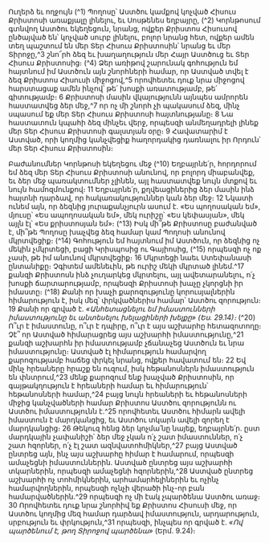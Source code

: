 
Ուղերձ եւ ողջույն
(^1) Պողոսը՝ Աստծու կամքով կոչված Հիսուս Քրիստոսի առաքյալը լինելու, եւ Սոսթենես եղբայրը, (^2) Կորնթոսում
գտնվող Աստծու եկեղեցուն, նրանց, ովքեր Քրիստոս Հիսուսով ընծայված են՝ կոչված սուրբ լինելու, բոլոր նրանց հետ,
ովքեր ամեն տեղ պաշտում են մեր Տեր Հիսուս Քրիստոսին՝ նրանց եւ մեր Տիրոջը,^3 շնո՜րհ ձեզ եւ խաղաղություն մեր
Հայր Աստծուց եւ Տեր Հիսուս Քրիստոսից։
(^4) Ձեր առիթով շարունակ գոհություն եմ հայտնում իմ Աստծուն այն շնորհների համար, որ Աստված տվել է ձեզ
Քրիստոս Հիսուսի միջոցով,^5 որովհետեւ դուք նրա միջոցով հարստացաք ամեն ինչով՝ թե՛ խոսքի առատությամբ, թե՛
գիտությամբ։ 6 Քրիստոսի մասին վկայությունն այնպես ամրորեն հաստատվեց ձեր մեջ,^7 որ ոչ մի շնորհ չի պակասում
ձեզ, մինչ սպասում եք մեր Տեր Հիսուս Քրիստոսի հայտնությանը։ 8 Նա հաստատուն կպահի ձեզ մինչեւ վերջ, որպեսզի
անմեղադրելի լինեք մեր Տեր Հիսուս Քրիստոսի գալստյան օրը։ 9 Հավատարիմ է Աստված, որի կողմից կանչվեցիք
հաղորդակից դառնալու իր Որդուն՝ մեր Տեր Հիսուս Քրիստոսին։


Բաժանումներ Կորնթոսի եկեղեցու մեջ
(^10) Եղբայրնե՛ր, հորդորում եմ ձեզ մեր Տեր Հիսուս Քրիստոսի անունով, որ բոլորդ միաբանվեք, եւ ձեր մեջ
պառակտումներ չլինեն, այլ հաստատվեք նույն մտքով եւ նույն համոզմունքով։ 11 Եղբայրնե՛ր, քղվեացիներից ձեր մասին
ինձ հայտնի դարձավ, որ հակառակություններ կան ձեր մեջ։ 12 Նկատի ունեմ այն, որ ձեզնից յուրաքանչյուրն ասում է.
«Ես պողոսական եմ», մյուսը՝ «Ես ապողոսական եմ», մեկ ուրիշը՝ «Ես կեփասյան», մեկ այլն էլ՝ «Ես քրիստոսյան եմ»։
(^13) Իսկ մի՞թե Քրիստոսը բաժանված է, մի՞թե Պողոսը խաչվեց ձեզ համար կամ Պողոսի անունով մկրտվեցիք։
(^14) Գոհություն եմ հայտնում իմ Աստծուն, որ ձեզնից ոչ մեկին չմկրտեցի, բացի Կրիսպոսից ու Գայիոսից, (^15) որպեսզի ոչ
ոք չասի, թե իմ անունով մկրտվեցիք։ 16 Մկրտեցի նաեւ Ստեփանասի ընտանիքը։ Չգիտեմ ամենեւին, թե ուրիշ մեկի
մկրտած լինեմ.^17 քանզի Քրիստոսն ինձ չուղարկեց մկրտելու, այլ ավետարանելու, ո՛չ խոսքի ճարտարությամբ, որպեսզի
Քրիստոսի խաչը չկորցնի իր իմաստը։
(^18) Քանի որ խաչի քարոզությունը կորուսյալներին հիմարություն է, իսկ մեզ՝ փրկվածներիս համար՝ Աստծու
զորություն։ 19 Քանի որ գրված է.
_«Անհետացնելու եմ իմաստունների իմաստությունը
եւ անտեսելու խելացիների խելքը» (Ես. 29.14)։_
(^20) Ո՞ւր է իմաստունը, ո՞ւր է դպիրը, ո՞ւր է այս աշխարհը հետազոտողը։ Չէ՞ որ Աստված հիմարացրեց այս աշխարհի
իմաստությունը,^21 քանզի աշխարհն իր իմաստությամբ չճանաչեց Աստծուն եւ նրա իմաստությունը։ Աստված էլ
հիմարություն համարվող քարոզությամբ հաճեց փրկել նրանց, ովքեր հավատում են։ 22 Եվ մինչ հրեաները հրաշք են
ուզում, իսկ հեթանոսներն իմաստություն են փնտրում,^23 մենք քարոզում ենք խաչված Քրիստոսին, որ գայթակղություն
է հրեաների համար եւ հիմարություն՝ հեթանոսների համար,^24 բայց նույն հրեաների եւ հեթանոսների միջից
կանչվածների համար Քրիստոս Աստծու զորությունն ու Աստծու իմաստությունն է.^25 որովհետեւ Աստծու հիմարն ավելի
իմաստուն է մարդկանցից, եւ Աստծու տկարն ավելի զորեղ է մարդկանցից։ 26 Թեկուզ հենց ձեր կոչմա՛նը նայեք,
եղբայրնե՛ր. ըստ մարդկային չափանիշի՝ ձեր մեջ չկան ո՛չ շատ իմաստուններ, ո՛չ շատ հզորներ, ո՛չ էլ շատ
ազնվատոհմիկներ,^27 բայց Աստված ընտրեց այն, ինչ այս աշխարհը հիմար է համարում, որպեսզի ամաչեցնի
իմաստուններին. Աստված ընտրեց այս աշխարհի տկարներին, որպեսզի ամաչեցնի հզորներին,^28 Աստված ընտրեց
աշխարհի ոչ տոհմիկներին, արհամարհելիներին եւ ոչինչ համարվողներին, որպեսզի ոչնչի վերածի ինչ-որ բան
համարվածներին.^29 որպեսզի ոչ մի էակ չպարծենա Աստծու առաջ։ 30 Որովհետեւ դուք նրա շնորհիվ եք Քրիստոս Հիսուսի
մեջ, որ Աստծու կողմից մեզ համար դարձավ իմաստություն, արդարություն, սրբություն եւ փրկություն,^31 որպեսզի,
ինչպես որ գրված է. _«Ով պարծենում է, թող Տիրոջով պարծենա»_ (Երմ. 9.24)։
